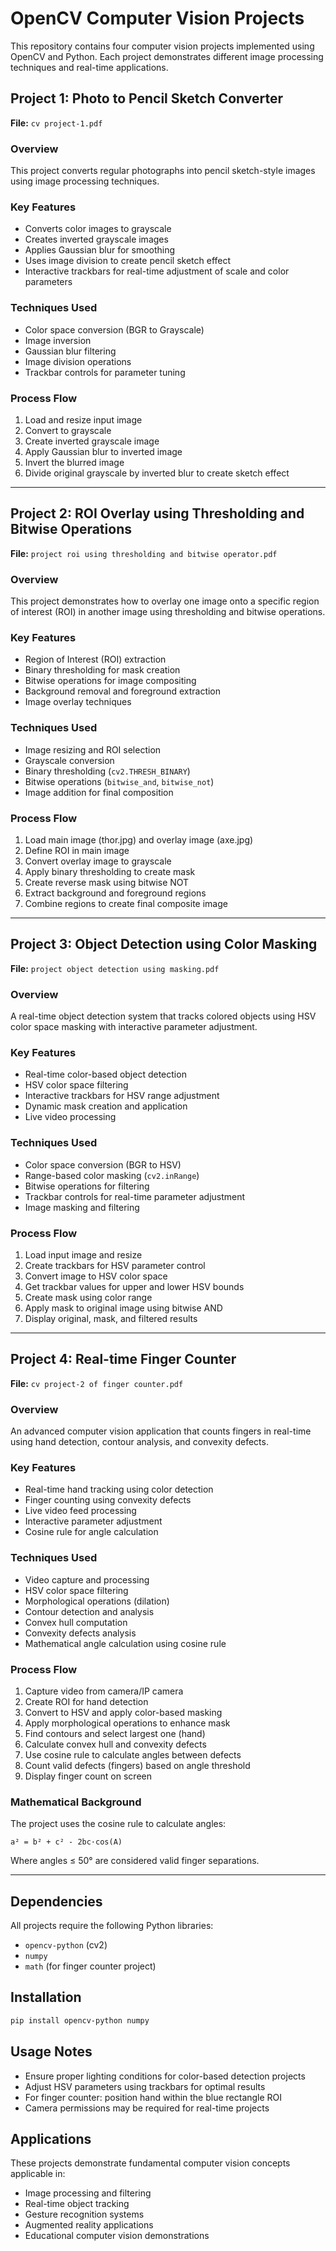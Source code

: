 # OpenCV Computer Vision Projects

This repository contains four computer vision projects implemented using OpenCV and Python. Each project demonstrates different image processing techniques and real-time applications.

## Project 1: Photo to Pencil Sketch Converter

**File:** `cv project-1.pdf`

### Overview
This project converts regular photographs into pencil sketch-style images using image processing techniques.

### Key Features
- Converts color images to grayscale
- Creates inverted grayscale images
- Applies Gaussian blur for smoothing
- Uses image division to create pencil sketch effect
- Interactive trackbars for real-time adjustment of scale and color parameters

### Techniques Used
- Color space conversion (BGR to Grayscale)
- Image inversion
- Gaussian blur filtering
- Image division operations
- Trackbar controls for parameter tuning

### Process Flow
1. Load and resize input image
2. Convert to grayscale
3. Create inverted grayscale image
4. Apply Gaussian blur to inverted image
5. Invert the blurred image
6. Divide original grayscale by inverted blur to create sketch effect

---

## Project 2: ROI Overlay using Thresholding and Bitwise Operations

**File:** `project roi using thresholding and bitwise operator.pdf`

### Overview
This project demonstrates how to overlay one image onto a specific region of interest (ROI) in another image using thresholding and bitwise operations.

### Key Features
- Region of Interest (ROI) extraction
- Binary thresholding for mask creation
- Bitwise operations for image compositing
- Background removal and foreground extraction
- Image overlay techniques

### Techniques Used
- Image resizing and ROI selection
- Grayscale conversion
- Binary thresholding (`cv2.THRESH_BINARY`)
- Bitwise operations (`bitwise_and`, `bitwise_not`)
- Image addition for final composition

### Process Flow
1. Load main image (thor.jpg) and overlay image (axe.jpg)
2. Define ROI in main image
3. Convert overlay image to grayscale
4. Apply binary thresholding to create mask
5. Create reverse mask using bitwise NOT
6. Extract background and foreground regions
7. Combine regions to create final composite image

---

## Project 3: Object Detection using Color Masking

**File:** `project object detection using masking.pdf`

### Overview
A real-time object detection system that tracks colored objects using HSV color space masking with interactive parameter adjustment.

### Key Features
- Real-time color-based object detection
- HSV color space filtering
- Interactive trackbars for HSV range adjustment
- Dynamic mask creation and application
- Live video processing

### Techniques Used
- Color space conversion (BGR to HSV)
- Range-based color masking (`cv2.inRange`)
- Bitwise operations for filtering
- Trackbar controls for real-time parameter adjustment
- Image masking and filtering

### Process Flow
1. Load input image and resize
2. Create trackbars for HSV parameter control
3. Convert image to HSV color space
4. Get trackbar values for upper and lower HSV bounds
5. Create mask using color range
6. Apply mask to original image using bitwise AND
7. Display original, mask, and filtered results

---

## Project 4: Real-time Finger Counter

**File:** `cv project-2 of finger counter.pdf`

### Overview
An advanced computer vision application that counts fingers in real-time using hand detection, contour analysis, and convexity defects.

### Key Features
- Real-time hand tracking using color detection
- Finger counting using convexity defects
- Live video feed processing
- Interactive parameter adjustment
- Cosine rule for angle calculation

### Techniques Used
- Video capture and processing
- HSV color space filtering
- Morphological operations (dilation)
- Contour detection and analysis
- Convex hull computation
- Convexity defects analysis
- Mathematical angle calculation using cosine rule

### Process Flow
1. Capture video from camera/IP camera
2. Create ROI for hand detection
3. Convert to HSV and apply color-based masking
4. Apply morphological operations to enhance mask
5. Find contours and select largest one (hand)
6. Calculate convex hull and convexity defects
7. Use cosine rule to calculate angles between defects
8. Count valid defects (fingers) based on angle threshold
9. Display finger count on screen

### Mathematical Background
The project uses the cosine rule to calculate angles:
```
a² = b² + c² - 2bc·cos(A)
```
Where angles ≤ 50° are considered valid finger separations.

---

## Dependencies

All projects require the following Python libraries:
- `opencv-python` (cv2)
- `numpy`
- `math` (for finger counter project)

## Installation

```bash
pip install opencv-python numpy
```

## Usage Notes

- Ensure proper lighting conditions for color-based detection projects
- Adjust HSV parameters using trackbars for optimal results
- For finger counter: position hand within the blue rectangle ROI
- Camera permissions may be required for real-time projects

## Applications

These projects demonstrate fundamental computer vision concepts applicable in:
- Image processing and filtering
- Real-time object tracking
- Gesture recognition systems
- Augmented reality applications
- Educational computer vision demonstrations
